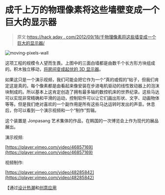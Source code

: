 # 成千上万的物理像素将这些墙壁变成一个巨大的显示器

> 原文:[https://hack aday . com/2012/09/18/千物理像素将这些墙变成一个巨大的显示器/](https://hackaday.com/2012/09/18/thousands-of-physical-pixels-turn-these-walls-into-a-huge-display/)

![](../Images/587da0ef835997eade2014cc7a9f3ee6.png "moving-pixels-wall")

这项工程的规模令人望而生畏。上图中的三面白墙都是由数千个长方形方块组成的。积木独立移动，[将房间变成起伏的 3D 显示器](http://vimeo.com/46857169)。

如果这只是一个演示视频，我们可能会把它作为一个“真的或假的”帖子，但我们肯定这是真的。每个像素都是由看起来像安装在步进电机驱动的线性致动器上的泡沫块制成的。所以基本上这肯定创造了拥有最多轴的数控机床的世界纪录。这些马达可以实现非常精确和平滑的运动，控制软件可以让它们画出形状、文字、动画物体等等。但是我们绝对喜欢的一个副作用是所有这些马达运转时发出的声音。休息后，你可以看到一个演示视频和一个“制作”剪辑。

这个装置是 Jonpasang 艺术集体的作品，在韩国的一次博览会上作为现代的展品展出。

演示视频:

[https://player.vimeo.com/video/46857169](https://player.vimeo.com/video/46857169)

视频制作:

[https://player.vimeo.com/video/48285842](https://player.vimeo.com/video/48285842)

【通过[设计热潮](http://www.designboom.com/weblog/cat/16/view/23369/hyper-matrix-vertical-kinetic-landscapes-by-jonpasang.html)和[创意应用](http://www.creativeapplications.net/environment/hyper-matrix-thousands-of-physical-pixels-in-a-180o-vertical-landscape/)